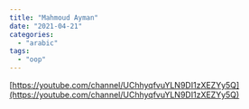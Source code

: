```yaml
---
title: "Mahmoud Ayman"
date: "2021-04-21"
categories:
  - "arabic"
tags:
  - "oop"
---
```


[https://youtube.com/channel/UChhyqfvuYLN9DI1zXEZYy5Q](https://youtube.com/channel/UChhyqfvuYLN9DI1zXEZYy5Q)
